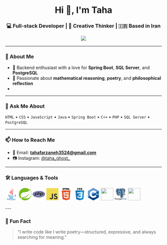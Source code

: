 <h1 align="center">Hi 👋, I'm Taha</h1>
<h3 align="center">💻 Full-stack Developer | 🎨 Creative Thinker | 🇮🇷 Based in Iran</h3>

<p align="center">
  <img src="https://readme-typing-svg.demolab.com?font=Fira+Code&size=22&pause=1000&color=00FFB2&center=true&vCenter=true&width=435&lines=Spring+Boot+%7C+PHP+%7C+SQL+%7C+JS;Poetry+%7C+Character+Design+%7C+Survival+Skills;Always+Learning+%26+Building+with+Purpose" />
</p>

---

### 🧩 About Me

- 🔧 Backend enthusiast with a love for **Spring Boot**, **SQL Server**, and **PostgreSQL**
- 🧠 Passionate about **mathematical reasoning**, **poetry**, and **philosophical reflection**
- 
---

### 💬 Ask Me About

`HTML` • `CSS` • `JavaScript` • `Java` • `Spring Boot` • `C++` • `PHP` • `SQL Server` • `PostgreSQL`

---

### 📫 How to Reach Me

- 📧 Email: **tahafarzaneh3524@gmail.com**
- 📷 Instagram: [@taha_ghost_](https://instagram.com/taha_ghost_)

---

### 🛠️ Languages & Tools

<p align="left">
  <img src="https://raw.githubusercontent.com/devicons/devicon/master/icons/java/java-original.svg" width="40" height="40"/>
  <img src="https://raw.githubusercontent.com/devicons/devicon/master/icons/spring/spring-original.svg" width="40" height="40"/>
  <img src="https://raw.githubusercontent.com/devicons/devicon/master/icons/php/php-original.svg" width="40" height="40"/>
  <img src="https://raw.githubusercontent.com/devicons/devicon/master/icons/javascript/javascript-original.svg" width="40" height="40"/>
  <img src="https://raw.githubusercontent.com/devicons/devicon/master/icons/html5/html5-original-wordmark.svg" width="40" height="40"/>
  <img src="https://raw.githubusercontent.com/devicons/devicon/master/icons/css3/css3-original-wordmark.svg" width="40" height="40"/>
  <img src="https://raw.githubusercontent.com/devicons/devicon/master/icons/cplusplus/cplusplus-original.svg" width="40" height="40"/>
  <img src="https://www.svgrepo.com/show/303229/microsoft-sql-server-logo.svg" width="40" height="40"/>
  <img src="https://raw.githubusercontent.com/devicons/devicon/master/icons/postgresql/postgresql-original-wordmark.svg" width="40" height="40"/>
  <img src="https://www.vectorlogo.zone/logos/getpostman/getpostman-icon.svg" width="40" height="40"/>
</p>
---

### 🧠 Fun Fact

> "I write code like I write poetry—structured, expressive, and always searching for meaning."
